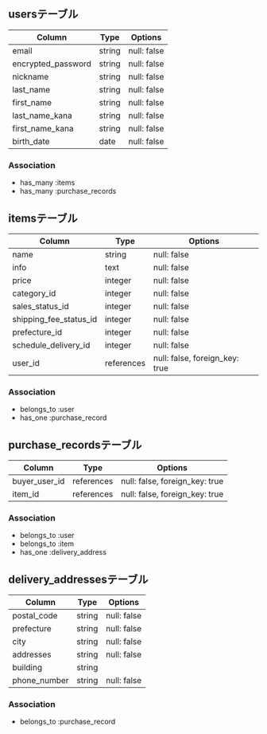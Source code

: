 ## usersテーブル

| Column             | Type   | Options    |
|--------------------|--------|------------|
| email              | string |null: false |
| encrypted_password | string |null: false |
| nickname           | string |null: false |
| last_name          | string |null: false |
| first_name         | string |null: false |
| last_name_kana     | string |null: false |
| first_name_kana    | string |null: false |
| birth_date         | date   |null: false |


### Association

- has_many :items
- has_many :purchase_records


## itemsテーブル

| Column                 | Type       | Options                       |
|------------------------|------------|-------------------------------|
| name                   | string     |null: false                    |
| info                   | text       |null: false                    |
| price                  | integer    |null: false                    |
| category_id            | integer    |null: false                    |
| sales_status_id        | integer    |null: false                    |
| shipping_fee_status_id | integer    |null: false                    |
| prefecture_id          | integer    |null: false                    |
| schedule_delivery_id   | integer    |null: false                    |
| user_id                | references |null: false, foreign_key: true |


### Association

- belongs_to :user
- has_one :purchase_record


## purchase_recordsテーブル

| Column        | Type       | Options                       |
|---------------|------------|-------------------------------|
| buyer_user_id | references |null: false, foreign_key: true |
| item_id       | references |null: false, foreign_key: true |



### Association

- belongs_to :user
- belongs_to :item
- has_one :delivery_address


## delivery_addressesテーブル

| Column       | Type   | Options    |
|--------------|--------|------------|
| postal_code  | string |null: false |
| prefecture   | string |null: false |
| city         | string |null: false |
| addresses    | string |null: false |
| building     | string |            |
| phone_number | string |null: false |



### Association

- belongs_to :purchase_record